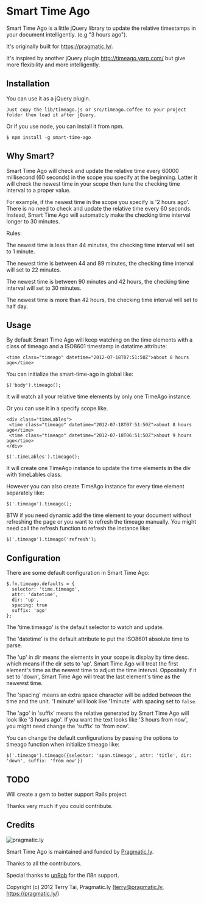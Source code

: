 Smart Time Ago
======================

Smart Time Ago is a little jQuery library to update the relative timestamps in your document intelligently. (e.g "3 hours ago").

It's originally built for https://pragmatic.ly/. 

It's inspired by another jQuery plugin http://timeago.yarp.com/ but give more flexibility and more intelligently.

Installation
------------

You can use it as a jQuery plugin. 

    Just copy the lib/timeago.js or src/timeago.coffee to your project folder then load it after jQuery.

Or if you use node, you can install it from npm.
  
    $ npm install -g smart-time-ago

Why Smart?
-------------

Smart Time Ago will check and update the relative time every 60000 millisecond (60 seconds) in the scope you specify at the beginning. Latter it will check the newest time in your scope then tune the checking time interval to a proper value. 

For example, if the newest time in the scope you specify is '2 hours ago'. There is no need to check and update the relative time every 60 seconds. Instead, Smart Time Ago will automaticly make the checking time interval longer to 30 minutes.

Rules:
  
  The newest time is less than 44 minutes, the checking time interval will set to 1 minute.

  The newest time is between 44 and 89 minutes, the checking time interval will set to 22 minutes.

  The newest time is between 90 minutes and 42 hours, the checking time interval will set to 30 minutes.

  The newest time is more than 42 hours, the checking time interval will set to half day.

Usage
------------

By default Smart Time Ago will keep watching on the time elements with a class of timeago and a ISO8601 timestamp in datatime attribute:

    <time class="timeago" datetime="2012-07-18T07:51:50Z">about 8 hours ago</time>
    
You can initialize the smart-time-ago in global like:

    $('body').timeago();
    
It will watch all your relative time elements by only one TimeAgo instance.

Or you can use it in a specify scope like.
   
    <div class="timeLables">
     <time class="timeago" datetime="2012-07-18T07:51:50Z">about 8 hours ago</time>
     <time class="timeago" datetime="2012-07-18T06:51:50Z">about 9 hours ago</time>
    </div>
    
    $('.timeLables').timeago();
 
It will create one TimeAgo instance to update the time elements in the div with timeLables class.

However you can also create TimeAgo instance for every time element separately like:

    $('.timeago').timeago();

BTW if you need dynamic add the time element to your document without refreshing the page or you want to refresh the timeago manually. You might need call the refresh function to refresh the instance like:

    $('.timeago').timeago('refresh');

    
Configuration
--------------

There are some default configuration in Smart Time Ago:

    $.fn.timeago.defaults = {
      selector: 'time.timeago',
      attr: 'datetime',
      dir: 'up',
      spacing: true
      suffix: 'ago'
    };
    
The 'time.timeago' is the default selector to watch and update.

The 'datetime' is the default attribute to put the ISO8601 absolute time to parse.

The 'up' in dir means the elements in your scope is display by time desc. which means if the dir sets to 'up'. Smart Time Ago will treat the first element's time as the newest time to adjust the time interval. Oppositely if it set to 'down', Smart Time Ago will treat the last element's time as the newewst time.

The 'spacing' means an extra space character will be added between the time and the unit. '1 minute' will look like '1minute' with spacing set to `false`.

The 'ago' in 'suffix' means the relative generated by Smart Time Ago will look like '3 hours ago'.
If you want the text looks like '3 hours from now', you might need change the 'suffix' to 'from now'.

You can change the default configurations by passing the options to
timeago function when initialize timeago like:

    $('.timeago').timeago({selector: 'span.timeago', attr: 'title', dir: 'down', suffix: 'from now'})


TODO
-----
Will create a gem to better support Rails project.

Thanks very much if you could contribute.


Credits
-------

![pragmatic.ly](https://pragmatic.ly/assets/vlogo.png)

Smart Time Ago is maintained and funded by [Pragmatic.ly](https://pragmatic.ly/ "Pragmatic.ly").

Thanks to all the contributors.

Special thanks to [unRob](https://github.com/unRob) for the i18n support.

Copyright (c) 2012 Terry Tai, Pragmatic.ly (terry@pragmatic.ly, https://pragmatic.ly/)
